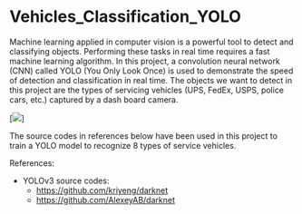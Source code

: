# Vehicles_Classification_YOLO

Machine learning applied in computer vision is a powerful tool to detect and classifying objects. Performing these tasks in real time requires a fast machine learning algorithm. In this project, a convolution neural network (CNN) called YOLO (You Only Look Once) is used to demonstrate the speed of detection and classification in real time. The objects we want to detect in this project are the types of servicing vehicles (UPS, FedEx, USPS, police cars, etc.) captured by a dash board camera.

[![](video_out/vehicles.gif)]

The source codes in references below have been used in this project to train a YOLO model to recognize 8 types of service vehicles.

References:
* YOLOv3 source codes: 
  - https://github.com/kriyeng/darknet
  - https://github.com/AlexeyAB/darknet
